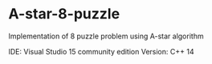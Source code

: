 # A-star-8-puzzle

Implementation of 8 puzzle problem using A-star algorithm

IDE: Visual Studio 15 community edition 
Version: C++ 14

